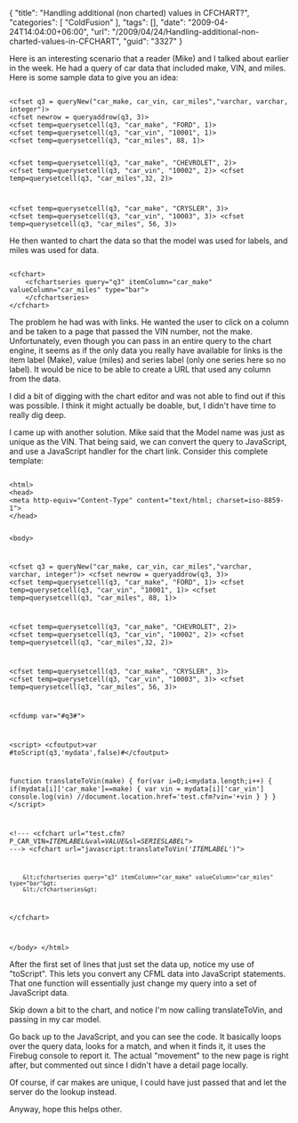 {
	"title": "Handling additional (non charted) values in CFCHART?",
	"categories": [
		"ColdFusion"
	],
	"tags": [],
	"date": "2009-04-24T14:04:00+06:00",
	"url": "/2009/04/24/Handling-additional-non-charted-values-in-CFCHART",
	"guid": "3327"
}

Here is an interesting scenario that a reader (Mike) and I talked about earlier in the week. He had a query of car data that included make, VIN, and miles. Here is some sample data to give you an idea:
<!--more-->
<code>
&lt;cfset q3 = queryNew("car_make, car_vin, car_miles","varchar, varchar, integer")&gt;
&lt;cfset newrow = queryaddrow(q3, 3)&gt;
&lt;cfset temp=querysetcell(q3, "car_make", "FORD", 1)&gt;
&lt;cfset temp=querysetcell(q3, "car_vin", "10001", 1)&gt;
&lt;cfset temp=querysetcell(q3, "car_miles", 88, 1)&gt;

&lt;cfset temp=querysetcell(q3, "car_make", "CHEVROLET", 2)&gt;
&lt;cfset temp=querysetcell(q3, "car_vin", "10002", 2)&gt;
&lt;cfset temp=querysetcell(q3, "car_miles",32, 2)&gt;

&lt;cfset temp=querysetcell(q3, "car_make", "CRYSLER", 3)&gt;
&lt;cfset temp=querysetcell(q3, "car_vin", "10003", 3)&gt;
&lt;cfset temp=querysetcell(q3, "car_miles", 56, 3)&gt;
</code>

He then wanted to chart the data so that the model was used for labels, and miles was used for data.

<code>
&lt;cfchart&gt;
	&lt;cfchartseries query="q3" itemColumn="car_make" valueColumn="car_miles" type="bar"&gt;
	&lt;/cfchartseries&gt;
&lt;/cfchart&gt;
</code>

The problem he had was with links. He wanted the user to click on a column and be taken to a page that passed the VIN number, not the make. Unfortunately, even though you can pass in an entire query to the chart engine, it seems as if the only data you really have available for links is the item label (Make), value (miles) and series label (only one series here so no label). It would be nice to be able to create a URL that used any column from the data.

I did a bit of digging with the chart editor and was not able to find out if this was possible. I think it might actually be doable, but, I didn't have time to really dig deep.

I came up with another solution. Mike said that the Model name was just as unique as the VIN. That being said, we can convert the query to JavaScript, and use a JavaScript handler for the chart link. Consider this complete template:

<code>
&lt;html&gt;
&lt;head&gt;
&lt;meta http-equiv="Content-Type" content="text/html; charset=iso-8859-1"&gt;
&lt;/head&gt;

&lt;body&gt;

&lt;cfset q3 = queryNew("car_make, car_vin, car_miles","varchar, varchar, integer")&gt;
&lt;cfset newrow = queryaddrow(q3, 3)&gt;
&lt;cfset temp=querysetcell(q3, "car_make", "FORD", 1)&gt;
&lt;cfset temp=querysetcell(q3, "car_vin", "10001", 1)&gt;
&lt;cfset temp=querysetcell(q3, "car_miles", 88, 1)&gt;

&lt;cfset temp=querysetcell(q3, "car_make", "CHEVROLET", 2)&gt;
&lt;cfset temp=querysetcell(q3, "car_vin", "10002", 2)&gt;
&lt;cfset temp=querysetcell(q3, "car_miles",32, 2)&gt;

&lt;cfset temp=querysetcell(q3, "car_make", "CRYSLER", 3)&gt;
&lt;cfset temp=querysetcell(q3, "car_vin", "10003", 3)&gt;
&lt;cfset temp=querysetcell(q3, "car_miles", 56, 3)&gt;

&lt;cfdump var="#q3#"&gt;

&lt;script&gt;
&lt;cfoutput&gt;var #toScript(q3,'mydata',false)#&lt;/cfoutput&gt;

function translateToVin(make) {
	for(var i=0;i&lt;mydata.length;i++) {
		if(mydata[i]['car_make']==make) {
			var vin = mydata[i]['car_vin']
			console.log(vin)
			//document.location.href='test.cfm?vin='+vin
		}
	}
}
&lt;/script&gt;

&lt;!---
&lt;cfchart url="test.cfm?P_CAR_VIN=$ITEMLABEL$&val=$VALUE$&sl=$SERIESLABEL$"&gt;
---&gt;
&lt;cfchart url="javascript:translateToVin('$ITEMLABEL$')"&gt;

		&lt;cfchartseries query="q3" itemColumn="car_make" valueColumn="car_miles" type="bar"&gt;
		&lt;/cfchartseries&gt;
&lt;/cfchart&gt;

&lt;/body&gt;
&lt;/html&gt;
</code>

After the first set of lines that just set the data up, notice my use of "toScript". This lets you convert any CFML data into JavaScript statements. That one function will essentially just change my query into a set of JavaScript data.

Skip down a bit to the chart, and notice I'm now calling translateToVin, and passing in my car model. 

Go back up to the JavaScript, and you can see the code. It basically loops over the query data, looks for a match, and when it finds it, it uses the Firebug console to report it. The actual "movement" to the new page is right after, but commented out since I didn't have a detail page locally.

Of course, if car makes are unique, I could have just passed that and let the server do the lookup instead.

Anyway, hope this helps other.